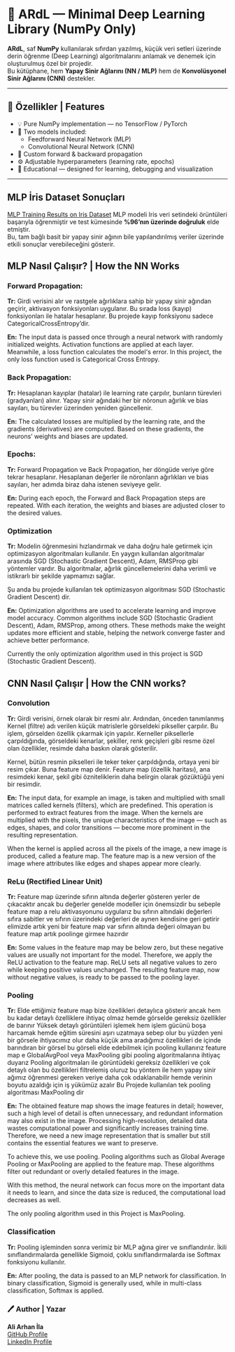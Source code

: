 # 🧠 ARdL — Minimal Deep Learning Library (NumPy Only)

**ARdL**, saf **NumPy** kullanılarak sıfırdan yazılmış, küçük veri setleri üzerinde derin öğrenme (Deep Learning) algoritmalarını anlamak ve denemek için oluşturulmuş özel bir projedir.  
Bu kütüphane, hem **Yapay Sinir Ağlarını (NN / MLP)** hem de **Konvolüsyonel Sinir Ağlarını (CNN)** destekler.

---

## 🚀 Özellikler | Features

- 💡 Pure NumPy implementation — no TensorFlow / PyTorch
- 🧩 Two models included:
  - Feedforward Neural Network (MLP)
  - Convolutional Neural Network (CNN)
- 🔁 Custom forward & backward propagation
- ⚙️ Adjustable hyperparameters (learning rate, epochs)
- 🧠 Educational — designed for learning, debugging and visualization

---
## MLP İris Dataset Sonuçları
[MLP Training Results on Iris Dataset](assets/iris_results.png)
MLP modeli Iris veri setindeki örüntüleri başarıyla öğrenmiştir 
ve test kümesinde **%96’nın üzerinde doğruluk** elde etmiştir.  
Bu, tam bağlı basit bir yapay sinir ağının bile 
yapılandırılmış veriler üzerinde etkili sonuçlar verebileceğini gösterir.


## MLP Nasıl Çalışır? | How the NN Works
### Forward Propagation:

**Tr:**
Girdi verisini alır ve rastgele ağırlıklara sahip bir yapay sinir ağından geçirir, aktivasyon fonksiyonları uygulanır.
Bu sırada loss (kayıp) fonksiyonları ile hatalar hesaplanır.
Bu projede kayıp fonksiyonu sadece CategoricalCrossEntropy’dir.

**En:**
The input data is passed once through a neural network with randomly initialized weights.
Activation functions are applied at each layer.
Meanwhile, a loss function calculates the model's error.
In this project, the only loss function used is Categorical Cross Entropy.

### Back Propagation:

**Tr:**
Hesaplanan kayıplar (hatalar) ile learning rate çarpılır, bunların türevleri (gradyanları) alınır.
Yapay sinir ağındaki her bir nöronun ağırlık ve bias sayıları, bu türevler üzerinden yeniden güncellenir.

**En:**
The calculated losses are multiplied by the learning rate, and the gradients (derivatives) are computed.
Based on these gradients, the neurons’ weights and biases are updated.

### Epochs:

**Tr:**
Forward Propagation ve Back Propagation, her döngüde veriye göre tekrar hesaplanır.
Hesaplanan değerler ile nöronların ağırlıkları ve bias sayıları, her adımda biraz daha istenen seviyeye gelir.

**En:**
During each epoch, the Forward and Back Propagation steps are repeated.
With each iteration, the weights and biases are adjusted closer to the desired values.

### Optimization

**Tr:**
Modelin öğrenmesini hızlandırmak ve daha doğru hale getirmek için optimizasyon algoritmaları kullanılır. 
En yaygın kullanılan algoritmalar arasında SGD (Stochastic Gradient Descent), Adam, RMSProp gibi yöntemler vardır.
Bu algoritmalar, ağırlık güncellemelerini daha verimli ve istikrarlı bir şekilde yapmamızı sağlar.

Şu anda bu projede kullanılan tek optimizasyon algoritması SGD (Stochastic Gradient Descent) dir. 

**En:**
Optimization algorithms are used to accelerate learning and improve model accuracy.
Common algorithms include SGD (Stochastic Gradient Descent), Adam, RMSProp, among others.
These methods make the weight updates more efficient and stable, helping the network converge faster and achieve 
better performance.

Currently the only optimization algorithm used in this project is SGD (Stochastic Gradient Descent).

## CNN Nasıl Çalışır | How the CNN works?

### Convolution 
**Tr:**
Girdi verisini, örnek olarak bir resmi alır. Ardından, önceden tanımlanmış Kernel (filtre) adı verilen küçük matrislerle
görseldeki pikseller çarpılır. Bu işlem, görselden özellik çıkarmak için yapılır. Kerneller piksellerle çarpıldığında,
görseldeki kenarlar, şekiller, renk geçişleri gibi resme özel olan özellikler, resimde daha baskın olarak gösterilir.

Kernel, bütün resmin pikselleri ile teker teker çarpıldığında, ortaya yeni bir resim çıkar. Buna feature map denir.
Feature map (özellik haritası), ana resimdeki kenar, şekil gibi özniteliklerin daha belirgin olarak gözüktüğü
yeni bir resimdir.

**En:**
The input data, for example an image, is taken and multiplied with small matrices called kernels (filters),
which are predefined. This operation is performed to extract features from the image.
When the kernels are multiplied with the pixels, the unique characteristics of the image — such as edges, shapes,
and color transitions — become more prominent in the resulting representation.

When the kernel is applied across all the pixels of the image, a new image is produced, called a feature map.
The feature map is a new version of the image where attributes like edges and shapes appear more clearly.


### ReLu (Rectified Linear Unit)
**Tr:**
Feature map üzerinde sıfırın altında değerler gösteren yerler de çıkacaktır ancak bu değerler genelde modeller için 
önemsizdir bu sebeple feature map a relu aktivasyonunu uygularız bu sıfırın altındaki değerleri sıfıra sabitler
ve sıfırın üzerindeki değerleri de aynen kendisine geri getirir elimizde artık yeni bir feature map var 
sıfırın altında değeri olmayan bu feature map artık poolinge girmee hazırdır 

**En:**
Some values in the feature map may be below zero, but these negative values are usually not important for the model.
Therefore, we apply the ReLU activation to the feature map. ReLU sets all negative values to zero while keeping positive values unchanged. 
The resulting feature map, now without negative values, is ready to be passed to the pooling layer.


### Pooling
**Tr:**
Elde ettiğimiz feature map bize özellikleri detaylıca gösterir ancak hem bu kadar detaylı özelliklere ihtiyaç olmaz 
hemde görselde gereksiz özellikler de barınır
Yüksek detaylı görüntüleri işlemek hem işlem gücünü boşa harcamak hemde eğitim süresini aşırı uzatmaya sebep olur 
bu yüzden yeni bir görsele ihtiyacımız olur daha küçük ama aradığımız özellikleri de içinde barındıran bir görsel
bu görseli elde edebilmek için pooling kullanırız feature map e GlobalAvgPool veya MaxPooling gibi pooling algoritmalarına
ihtiyaç duyarız Pooling algoritmaları ile görüntüdeki gereksiz özellikleri ve çok detaylı olan bu özellikleri filtrelemiş oluruz
bu yöntem ile hem yapay sinir ağımız öğrenmesi gereken veriye daha çok odaklanabilir hemde verinin boyutu azaldığı için 
iş yükümüz azalır 
Bu Projede kullanılan tek pooling algoritması MaxPooling dir 

**En:**
The obtained feature map shows the image features in detail; however, such a high level of detail is often unnecessary,
and redundant information may also exist in the image.
Processing high-resolution, detailed data wastes computational power and significantly increases training time.
Therefore, we need a new image representation that is smaller but still contains the essential features we want to preserve.

To achieve this, we use pooling. Pooling algorithms such as Global Average Pooling or MaxPooling
are applied to the feature map. These algorithms filter out redundant or overly detailed features in the image.

With this method, the neural network can focus more on the important data it needs to learn,
and since the data size is reduced, the computational load decreases as well.

The only pooling algorithm used in this Project is MaxPooling.


### Classification
**Tr:**
Pooling işleminden sonra verimiz bir MLP ağına girer ve sınıflandırılır. İkili sınıflandırmalarda genellikle Sigmoid,
çoklu sınıflandırmalarda ise Softmax fonksiyonu kullanılır.

**En:**
After pooling, the data is passed to an MLP network for classification. In binary classification, 
Sigmoid is generally used, while in multi-class classification, Softmax is applied.


### 🖊️ Author | Yazar

**Ali Arhan İla**  
[GitHub Profile](https://github.com/aliarhanila)  
[LinkedIn Profile](https://www.linkedin.com/in/ali-arhan-ila-693a2830b/)
